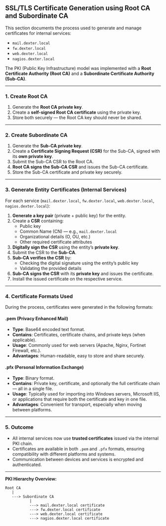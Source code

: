 ## SSL/TLS Certificate Generation using Root CA and Subordinate CA

This section documents the process used to generate and manage certificates for internal services:
- `mail.dexter.local`
- `fw.dexter.local`
- `web.dexter.local`
- `nagios.dexter.local`

The PKI (Public Key Infrastructure) model was implemented with a **Root Certificate Authority (Root CA)** and a **Subordinate Certificate Authority (Sub-CA)**.

---

### 1. Create Root CA
1. Generate the **Root CA private key**.
2. Create a **self-signed Root CA certificate** using the private key.
3. Store both securely — the Root CA key should never be shared.

---

### 2. Create Subordinate CA
1. Generate the **Sub-CA private key**.
2. Create a **Certificate Signing Request (CSR)** for the Sub-CA, signed with its **own private key**.
3. Submit the Sub-CA CSR to the Root CA.
4. **Root CA signs the Sub-CA CSR** and issues the Sub-CA certificate.
5. Store the Sub-CA certificate and private key securely.

---

### 3. Generate Entity Certificates (Internal Services)
For each service (`mail.dexter.local`, `fw.dexter.local`, `web.dexter.local`, `nagios.dexter.local`):

1. **Generate a key pair** (private + public key) for the entity.
2. Create a **CSR** containing:
   - Public key
   - Common Name (CN) — e.g., `mail.dexter.local`
   - Organizational details (O, OU, etc.)
   - Other required certificate attributes
3. **Digitally sign the CSR** using the entity’s **private key**.
4. Submit the CSR to the **Sub-CA**.
5. **Sub-CA verifies the CSR** by:
   - Checking the digital signature using the entity’s public key
   - Validating the provided details
6. **Sub-CA signs the CSR** with its **private key** and issues the certificate.
7. Install the issued certificate on the respective service.

---

### 4. Certificate Formats Used
During the process, certificates were generated in the following formats:

#### **.pem (Privacy Enhanced Mail)**
- **Type**: Base64 encoded text format.
- **Contains**: Certificates, certificate chains, and private keys (when applicable).
- **Usage**: Commonly used for web servers (Apache, Nginx, Fortinet Firewall, etc.).
- **Advantages**: Human-readable, easy to store and share securely.

#### **.pfx (Personal Information Exchange)**
- **Type**: Binary format.
- **Contains**: Private key, certificate, and optionally the full certificate chain — all in a single file.
- **Usage**: Typically used for importing into Windows servers, Microsoft IIS, or applications that require both the certificate and key in one file.
- **Advantages**: Convenient for transport, especially when moving between platforms.

---

### 5. Outcome
- All internal services now use **trusted certificates** issued via the internal PKI chain.
- Certificates are available in both `.pem` and `.pfx` formats, ensuring compatibility with different platforms and systems.
- Communication between devices and services is encrypted and authenticated.

---

**PKI Hierarchy Overview:**

```
Root CA
   |
   ---> Subordinate CA
           |
           ---> mail.dexter.local certificate
           ---> fw.dexter.local certificate
           ---> web.dexter.local certificate
           ---> nagios.dexter.local certificate
```
